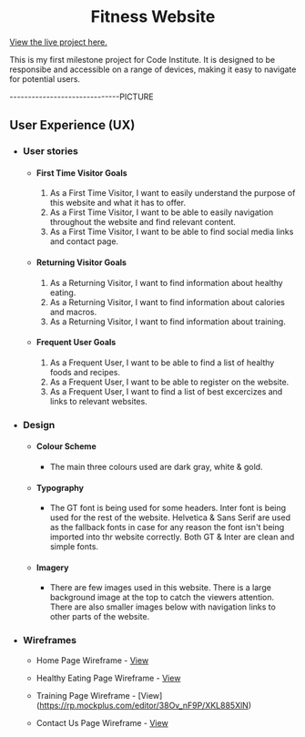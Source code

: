 <h1 align="center">Fitness Website</h1>

[View the live project here.](https://ignasvilkas.github.io/Fitness-Page/)

This is my first milestone project for Code Institute. It is designed to be responsibe and accessible on a range of devices, making it easy to navigate for potential users.

------------------------------PICTURE

 ## User Experience (UX)

- ### User stories

    - #### First Time Visitor Goals

        1. As a First Time Visitor, I want to easily understand the purpose of this website and what it has to offer.
        2. As a First Time Visitor, I want to be able to easily navigation throughout the website and find relevant content.
        3. As a First Time Visitor, I want to be able to find social media links and contact page.

    - #### Returning Visitor Goals

        1. As a Returning Visitor, I want to find information about healthy eating.
        2. As a Returning Visitor, I want to find information about calories and macros.
        3. As a Returning Visitor, I want to find information about training.

    - #### Frequent User Goals

        1. As a Frequent User, I want to be able to find a list of healthy foods and recipes.
        2. As a Frequent User, I want to be able to register on the website.
        3. As a Frequent User, I want to find a list of best excercizes and links to relevant websites.

- ### Design

  - #### Colour Scheme
    - The main three colours used are dark gray, white & gold.
  
  - #### Typography
    - The GT font is being used for some headers. Inter font is being used for the rest of the website. Helvetica & Sans Serif are used as the fallback fonts in case for any reason the font isn't being imported into thr website correctly. Both GT & Inter are clean and simple fonts.
  
  - #### Imagery
    - There are few images used in this website. There is a large background image at the top to catch the viewers attention. There are also smaller images below with navigation links to other parts of the website.

- ### Wireframes

    -   Home Page Wireframe - [View](https://rp.mockplus.com/editor/38Ov_nF9P/KiadOdiQnz)

    -   Healthy Eating Page Wireframe - [View](https://rp.mockplus.com/editor/38Ov_nF9P/Bih-Iytky)

    -   Training Page Wireframe - [View] (https://rp.mockplus.com/editor/38Ov_nF9P/XKL885XlN)

    -   Contact Us Page Wireframe - [View](https://rp.mockplus.com/editor/38Ov_nF9P/Bih-Iytky)